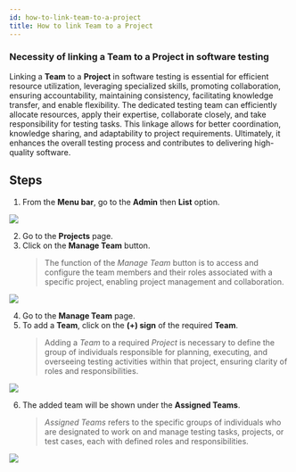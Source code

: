 ```yaml
---
id: how-to-link-team-to-a-project
title: How to link Team to a Project
---
```


### Necessity of linking a Team to a Project in software testing

Linking a **Team** to a **Project** in software testing is essential for efficient resource utilization, leveraging specialized skills, promoting collaboration, ensuring accountability, maintaining consistency, facilitating knowledge transfer, and enable flexibility. The dedicated testing team can efficiently allocate resources, apply their expertise, collaborate closely, and take responsibility for testing tasks. This linkage allows for better coordination, knowledge sharing, and adaptability to project requirements. Ultimately, it enhances the overall testing process and contributes to delivering high-quality software.

## Steps

1. From the **Menu bar**, go to the **Admin** then **List** option.

![](/img/how-tos/how-to-link-team-to-a-project/project-list.png)

2. Go to the **Projects** page.
3. Click on the **Manage Team** button.
   > The function of the *Manage Team* button is to access and configure the team members and their roles associated with a specific project, enabling project management and collaboration.

![](/img/how-tos/how-to-link-team-to-a-project/manage-team.png)

4. Go to the **Manage Team** page.
5. To add a **Team**, click on the **(+) sign** of the required **Team**.
   > Adding a *Team* to a required *Project* is necessary to define the group of individuals responsible for planning, executing, and overseeing testing activities within that project, ensuring clarity of roles and responsibilities.

![](/img/how-tos/how-to-link-team-to-a-project/link-team.png)

6. The added team will be shown under the **Assigned Teams**.
   > *Assigned Teams* refers to the specific groups of individuals who are designated to work on and manage testing tasks, projects, or test cases, each with defined roles and responsibilities.

![](/img/how-tos/how-to-link-team-to-a-project/assigned-team.png)